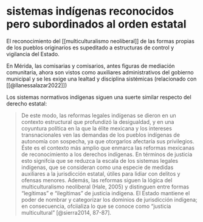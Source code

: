 # sistemas indígenas reconocidos pero subordinados al orden estatal
El reconocimiento del [[multiculturalismo neoliberal]] de las formas propias de los pueblos originarios es supeditado a estructuras de control y vigilancia del Estado.

En Mérida, las comisarias y comisarios, antes figuras de mediación comunitaria, ahora son vistos como auxiliares administrativos del gobierno municipal y se les exige una lealtad y disciplina sistémicas (relacionado con [[@llanessalazar2022]])

Los sistemas normativos indígenas siguen una suerte similar respecto del derecho estatal:

> De este modo, las reformas legales indígenas se dieron en un contexto estructural que profundizó la desigualdad, y en una coyuntura política en la que la élite  mexicana y los intereses transnacionales ven las demandas de los pueblos indígenas  de autonomía con sospecha, ya que otorgarlos afectaría sus privilegios. Éste es el  contexto más amplio que enmarca las reformas mexicanas de reconocimiento a los  derechos indígenas. En términos de justicia esto signifcia que se reduzca la escala de  los sistemas legales indígenas, que se consideran como una especie de medidas  auxiliares a la jurisdicción estatal, útiles para lidiar con delitos y ofensas menores. Además, las reformas siguen la lógica del multiculturalismo neoliberal (Hale,  2005) y distinguen entre formas “legítimas” e “ilegítimas” de justicia indígena. El Estado mantiene el poder de nombrar y categorizar los dominios de jurisdicción  indígena; en consecuencia, ofciializa lo que se conoce como “justicia multicultural” [@sierra2014, 87-87].

